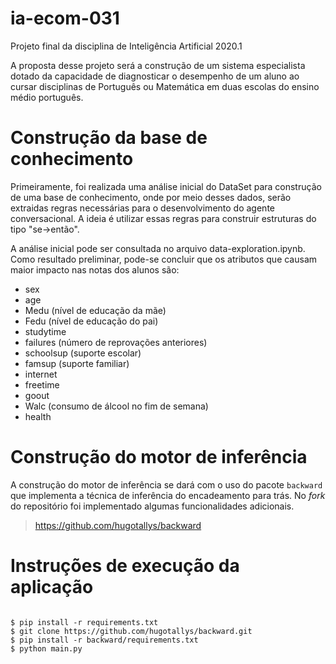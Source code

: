 # ia-ecom-031
Projeto final da disciplina de Inteligência Artificial 2020.1

A proposta desse projeto será a construção de um sistema especialista dotado da capacidade de diagnosticar o desempenho de um aluno ao cursar disciplinas de Português ou Matemática em duas escolas do ensino médio português.

# Construção da base de conhecimento
Primeiramente, foi realizada uma análise inicial do DataSet para construção de uma base de conhecimento, onde por meio desses dados, serão extraidas regras necessárias para o desenvolvimento do agente conversacional. A ideia é utilizar essas regras para construir estruturas do tipo "se->então".

A análise inicial pode ser consultada no arquivo data-exploration.ipynb.
Como resultado preliminar, pode-se concluir que os atributos que causam maior impacto nas notas dos alunos são:
- sex
- age
- Medu (nível de educação da mãe)
- Fedu (nível de educação do pai)
- studytime
- failures (número de reprovações anteriores)
- schoolsup (suporte escolar)
- famsup (suporte familiar)
- internet
- freetime
- goout
- Walc (consumo de álcool no fim de semana)
- health

# Construção do motor de inferência

A construção do motor de inferência se dará com o uso do pacote `backward` que implementa a técnica de inferência do encadeamento para trás. No _fork_ do repositório foi implementado algumas funcionalidades adicionais.

> https://github.com/hugotallys/backward

# Instruções de execução da aplicação

```console

$ pip install -r requirements.txt
$ git clone https://github.com/hugotallys/backward.git
$ pip install -r backward/requirements.txt
$ python main.py

```
